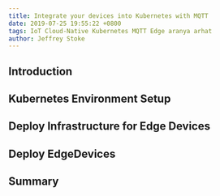 ```yaml
---
title: Integrate your devices into Kubernetes with MQTT
date: 2019-07-25 19:55:22 +0800
tags: IoT Cloud-Native Kubernetes MQTT Edge aranya arhat
author: Jeffrey Stoke
---
```


## Introduction

## Kubernetes Environment Setup

## Deploy Infrastructure for Edge Devices

## Deploy EdgeDevices

## Summary
